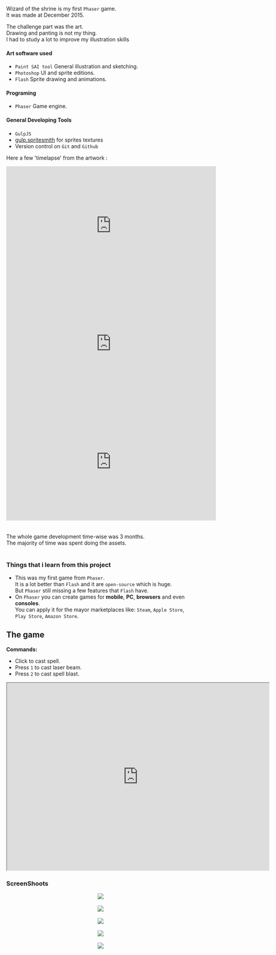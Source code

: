 <!-- header
title: Wizard of the Shrine
header: true
date: 01/18/2017
author: webcaetano
cover: images/posts/cover/wizz.jpg
thumb: images/posts/thumb/wizz.jpg
tags:
	- Indie Game
	- Phaser
header -->
<!--esc print('<div class="post-content">') -->
Wizard of the shrine is my first `Phaser` game.<br>
It was made at December 2015.<br>

The challenge part was the art.<br>
Drawing and panting is not my thing.<br>
I had to study a lot to improve my illustration skills<br>
#### Art software used
- `Paint SAI tool` General illustration and sketching.
- `Photoshop` UI and sprite editions.
- `Flash` Sprite drawing and animations.

#### Programing
- `Phaser` Game engine.

#### General Developing Tools
- `GulpJS`
- [gulp.spritesmith](https://github.com/twolfson/gulp.spritesmith) for sprites textures
- Version control on `Git` and `Github`

Here a few 'timelapse' from the artwork :

<div align="center">
<iframe width="560" height="315" src="https://www.youtube.com/embed/lkdSOpmwfrQ" frameborder="0" allowfullscreen></iframe>

<iframe width="560" height="315" src="https://www.youtube.com/embed/CNztFoiY7j4" frameborder="0" allowfullscreen></iframe>

<iframe width="560" height="315" src="https://www.youtube.com/embed/-hqCTT1CF1I" frameborder="0" allowfullscreen></iframe>
</div>

<br>
<br>
The whole game development time-wise was 3 months.<br>
The majority of time was spent doing the assets.<br>
<br>


### Things that i learn from this project

- This was my first game from `Phaser`.<br>
It is a lot better than `Flash` and it are `open-source` which is huge.<br>
But `Phaser` still missing a few features that `Flash` have. 
- On `Phaser` you can create games for **mobile**, **PC**, **browsers** and even **consoles**.<br>
You can apply it for the mayor marketplaces like:  `Steam`, `Apple Store`, `Play Store`, `Amazon Store`.<br>

## The game

**Commands:**<br>
- Click to cast spell.
- Press `1` to cast laser beam.
- Press `2` to cast spell blast.

<div align="center">
	<iframe src="http://webcaetano.github.io/wizz" width="700" height="500" scrolling="no"></iframe>
</div>

### ScreenShoots

<div align="center">
	<img src="https://cloud.githubusercontent.com/assets/2578320/12069083/a47b7fa0-b005-11e5-9761-1d478e236e03.png">
	<br>
	<br>
	<img src="https://cloud.githubusercontent.com/assets/2578320/12069084/a7756df6-b005-11e5-82bb-b229c563ad27.png">
	<br>
	<br>
	<img src="https://cloud.githubusercontent.com/assets/2578320/12069085/aa963a60-b005-11e5-8f9f-dc185ed9202b.png">
	<br>
	<br>
	<img src="https://cloud.githubusercontent.com/assets/2578320/12069088/ae815db2-b005-11e5-9c78-56b9696fded7.png">
	<br>
	<br>
	<img src="https://cloud.githubusercontent.com/assets/2578320/12069082/a10dba0e-b005-11e5-8402-aaefe2a19dd4.png">
</div>

<!--esc print('</div>')  -->
